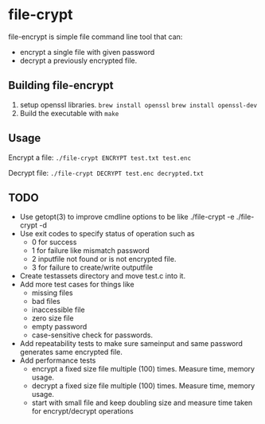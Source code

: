 # file-crypt

file-encrypt is simple file command line tool that can:
  * encrypt a single file with given password
  * decrypt a previously encrypted file.

## Building file-encrypt
  1. setup openssl libraries.
     `brew install openssl`
     `brew install openssl-dev`
  2. Build the executable with `make`

## Usage
Encrypt a file:
 `./file-crypt ENCRYPT test.txt test.enc`

Decrypt file:
 `./file-crypt DECRYPT test.enc decrypted.txt`


## TODO
  * Use getopt(3) to improve cmdline options to be like
    ./file-crypt -e <inputfile> <outputfile>
    ./file-crypt -d <enfile> <decryptedfile>
  * Use exit codes to specify status of operation such as
    - 0 for success
    - 1 for failure like mismatch password
    - 2 inputfile not found or is not encrypted file.
    - 3 for failure to create/write outputfile
  * Create testassets directory and move test.c into it.
  * Add more test cases for things like
    - missing files
    - bad files
    - inaccessible file
    - zero size file
    - empty password
    - case-sensitive check for passwords.
  * Add repeatability tests to make sure sameinput and same password generates same encrypted file.
  * Add performance tests
    - encrypt a fixed size file multiple (100) times. Measure time, memory usage.
    - decrypt a fixed size file  multiple (100) times. Measure time, memory usage.
    - start with small file and keep doubling size and measure time taken for encrypt/decrypt operations
